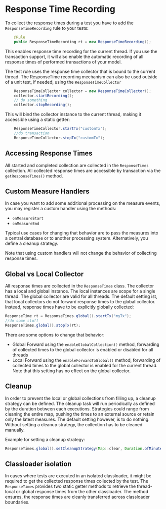 # Response Time Recording
To collect the response times during a test you have to add the `ResponseTimeRecording` rule to your tests:

```java
    @Rule
    public ResponseTimeRecording rt = new ResponseTimeRecording();
```
    
This enables response time recording for the current thread. If you use the transaction support, it will also enable 
the automatic recording of all response times of performed transactions of your model.

The test rule uses the response time collector that is bound to the current thread. The ResponseTime recording mechanism
can also be used outside of a unit test, if needed, using the `ResponseTimeCollector`

```java
    ResponseTimeCollector collector = new ResponseTimeCollector();
    collector.startRecording();
    // do something
    collector.stopRecording();
```
    
This will bind the collector instance to the current thread, making it accessible using a static getter:

```java
    ResponseTimeCollector.startTx("customTx");
    //do transaction
    ResponseTimeCollector.stopTx("customTx");
```

## Accessing Response Times
All started and completed collection are collected in the `ResponseTimes` collection. All collected 
response times are accessible by transaction via the `getResponseTimes()` method.

## Custom Measure Handlers
In case you want to add some additional processing on the measure events, you may register a custom handler using the
methods:

- `onMeasureStart`
- `onMeasureEnd`

Typical use cases for changing that behavior are to pass the measures into a central database or to another processing
system. Alternatively, you define a cleanup strategy.
 
Note that using custom handlers will not change the behavior of collecting response times. 

## Global vs Local Collector
All response times are collected in the `ResponseTimes` class. The collector has a local and global instance. The
local instances are scope for a single thread. The global collector are valid for all threads. 
The default setting ist, that local collectors do not forward response times to the global collector. Instead,
response times have to be explicitly globally collected:

```java
ResponseTime rt = ResponseTimes.global().startTx("myTx");
//do some stuff
ResponseTimes.global().stopTx(rt);
```

There are some options to change that behavior:

* Global Forward
using the `enableGlobalCollection()` method, forwarding of collected times to the global collector is enabled or 
disabled for all threads
* Local Forward
using the `enableForwardToGlobal()` method, forwarding of collected times to the global collector is enabled for the
 current thread. Note that this setting has no effect on the global collector.
 
## Cleanup
In order to prevent the local or global collections from filling up, a cleanup strategy can be defined. The cleanup task
will run periodically as defined by the duration between each executions. Strategies could range from cleaning the 
entire map, pushing the times to an external source or retain only the latest measures. The default setting however,
is to do nothing. Without setting a cleanup strategy, the collection has to be cleaned manually.

Example for setting a cleanup strategy:
```java
ResponseTimes.global().setCleanupStrategy(Map::clear, Duration.ofMinutes(10));
```

## Classloader isolation
In cases where tests are executed in an isolated classloader, it might be required to get the collected response times
collected by the test. The `ResponseTimes` provides two static getter methods to retrieve the thread-local or global 
response times from the other classloader. The method ensures, the response times are cleanly transferred across
classloader boundaries.

